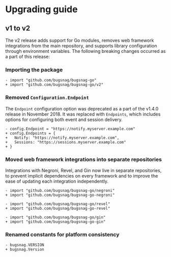 # Upgrading guide

## v1 to v2

The v2 release adds support for Go modules, removes web framework
integrations from the main repository, and supports library configuration
through environment variables. The following breaking changes occurred as a part
of this release:

### Importing the package

```diff+go
- import "github.com/bugsnag/bugsnag-go"
+ import "github.com/bugsnag/bugsnag-go/v2"
```

### Removed `Configuration.Endpoint`

The `Endpoint` configuration option was deprecated as a part of the v1.4.0
release in November 2018. It was replaced with `Endpoints`, which includes
options for configuring both event and session delivery.

```diff+go
- config.Endpoint = "https://notify.myserver.example.com"
+ config.Endpoints = {
+ 	Notify: "https://notify.myserver.example.com",
+ 	Sessions: "https://sessions.myserver.example.com"
+ }
```

### Moved web framework integrations into separate repositories

Integrations with Negroni, Revel, and Gin now live in separate repositories, to
prevent implicit dependencies on every framework and to improve the ease of
updating each integration independently.

```diff+go
- import "github.com/bugsnag/bugsnag-go/negroni"
+ import "github.com/bugsnag/bugsnag-go-negroni"
```

```diff+go
- import "github.com/bugsnag/bugsnag-go/revel"
+ import "github.com/bugsnag/bugsnag-go-revel"
```

```diff+go
- import "github.com/bugsnag/bugsnag-go/gin"
+ import "github.com/bugsnag/bugsnag-go-gin"
```

### Renamed constants for platform consistency

```diff+go
- bugsnag.VERSION
+ bugsnag.Version
```
